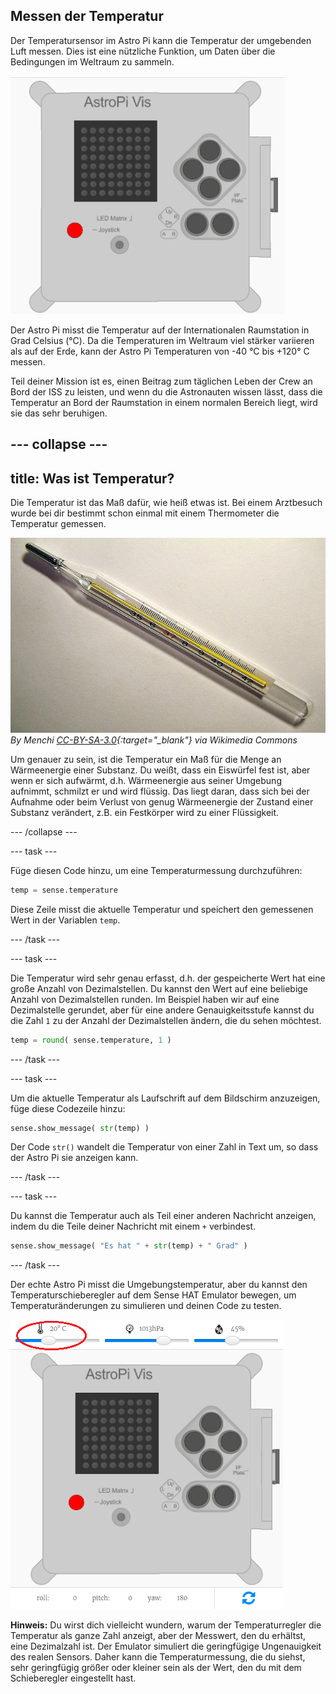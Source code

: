 ## Messen der Temperatur

Der Temperatursensor im Astro Pi kann die Temperatur der umgebenden Luft messen. Dies ist eine nützliche Funktion, um Daten über die Bedingungen im Weltraum zu sammeln.

![Nachricht über die Temperatur](images/degrees-message.gif)

Der Astro Pi misst die Temperatur auf der Internationalen Raumstation in Grad Celsius (&deg;C). Da die Temperaturen im Weltraum viel stärker variieren als auf der Erde, kann der Astro Pi Temperaturen von -40 °C bis +120° C messen.

Teil deiner Mission ist es, einen Beitrag zum täglichen Leben der Crew an Bord der ISS zu leisten, und wenn du die Astronauten wissen lässt, dass die Temperatur an Bord der Raumstation in einem normalen Bereich liegt, wird sie das sehr beruhigen.

## \--- collapse \---

## title: Was ist Temperatur?

Die Temperatur ist das Maß dafür, wie heiß etwas ist. Bei einem Arztbesuch wurde bei dir bestimmt schon einmal mit einem Thermometer die Temperatur gemessen.

![Thermometer](images/thermometer.JPG) *By Menchi [CC-BY-SA-3.0](http://creativecommons.org/licenses/by-sa/3.0/){:target="_blank"} via Wikimedia Commons*

Um genauer zu sein, ist die Temperatur ein Maß für die Menge an Wärmeenergie einer Substanz. Du weißt, dass ein Eiswürfel fest ist, aber wenn er sich aufwärmt, d.h. Wärmeenergie aus seiner Umgebung aufnimmt, schmilzt er und wird flüssig. Das liegt daran, dass sich bei der Aufnahme oder beim Verlust von genug Wärmeenergie der Zustand einer Substanz verändert, z.B. ein Festkörper wird zu einer Flüssigkeit.

\--- /collapse \---

\--- task \---

Füge diesen Code hinzu, um eine Temperaturmessung durchzuführen:

```python
temp = sense.temperature
```

Diese Zeile misst die aktuelle Temperatur und speichert den gemessenen Wert in der Variablen `temp`.

\--- /task \---

\--- task \---

Die Temperatur wird sehr genau erfasst, d.h. der gespeicherte Wert hat eine große Anzahl von Dezimalstellen. Du kannst den Wert auf eine beliebige Anzahl von Dezimalstellen runden. Im Beispiel haben wir auf eine Dezimalstelle gerundet, aber für eine andere Genauigkeitsstufe kannst du die Zahl `1` zu der Anzahl der Dezimalstellen ändern, die du sehen möchtest.

```python
temp = round( sense.temperature, 1 )
```

\--- /task \---

\--- task \---

Um die aktuelle Temperatur als Laufschrift auf dem Bildschirm anzuzeigen, füge diese Codezeile hinzu:

```python
sense.show_message( str(temp) )
```

Der Code `str()` wandelt die Temperatur von einer Zahl in Text um, so dass der Astro Pi sie anzeigen kann.

\--- /task \---

\--- task \---

Du kannst die Temperatur auch als Teil einer anderen Nachricht anzeigen, indem du die Teile deiner Nachricht mit einem `+` verbindest.

```python
sense.show_message( "Es hat " + str(temp) + " Grad" )
```

\--- /task \---

Der echte Astro Pi misst die Umgebungstemperatur, aber du kannst den Temperaturschieberegler auf dem Sense HAT Emulator bewegen, um Temperaturänderungen zu simulieren und deinen Code zu testen.

![Temperaturschieberegler](images/temperature-slider.png)

**Hinweis:** Du wirst dich vielleicht wundern, warum der Temperaturregler die Temperatur als ganze Zahl anzeigt, aber der Messwert, den du erhältst, eine Dezimalzahl ist. Der Emulator simuliert die geringfügige Ungenauigkeit des realen Sensors. Daher kann die Temperaturmessung, die du siehst, sehr geringfügig größer oder kleiner sein als der Wert, den du mit dem Schieberegler eingestellt hast.